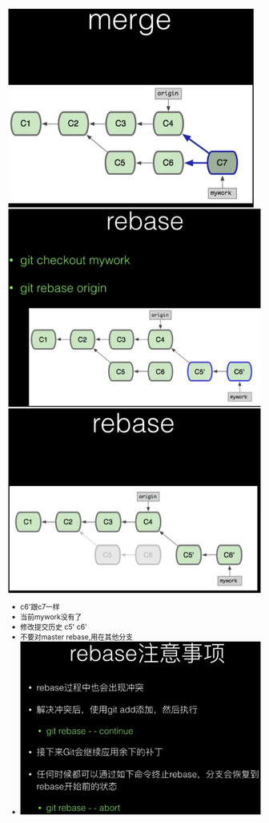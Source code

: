![](imgs/2020-04-15-22-18-55.png)
![](imgs/2020-04-15-22-20-22.png)
![](imgs/2020-04-15-22-17-40.png)
- c6'跟c7一样
- 当前mywork没有了
- 修改提交历史 c5' c6'
- 不要对master rebase,用在其他分支
- ![](imgs/2020-04-15-22-28-14.png)
